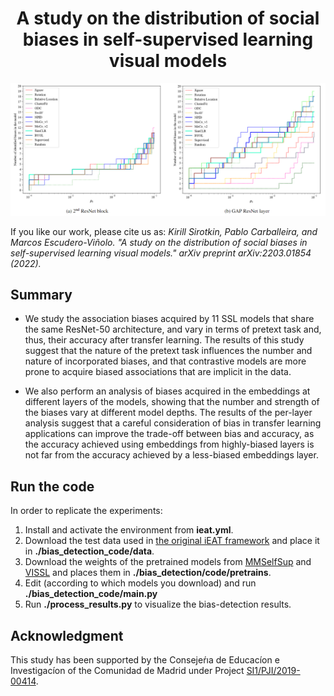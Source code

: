 <h1 align="center">
A study on the distribution of social biases in self-supervised learning visual models
</h1>

![Number of biases at different values of the thresholding parameter](header.PNG)

If you like our work, please cite us as: *Kirill Sirotkin, Pablo Carballeira, and Marcos Escudero-Viñolo. "A study on the distribution of social biases in self-supervised learning visual models." arXiv preprint arXiv:2203.01854 (2022).*

## Summary 

- We study the association biases acquired by 11 SSL models that share the same ResNet-50 architecture, and vary in terms of pretext task and, thus, their accuracy after transfer learning. The results of this study suggest that the nature of the pretext task influences the number and nature of incorporated biases, and that contrastive models are more prone to acquire  biased associations that are implicit in the data.
    
- We also perform an analysis of biases acquired in the embeddings at different layers of the models, showing that the number and strength of the biases vary at different model depths.  The results of the per-layer analysis suggest that a careful consideration of bias in transfer learning applications can improve the trade-off between bias and accuracy, as the accuracy achieved using embeddings from highly-biased layers is not far from the accuracy achieved by a less-biased embeddings layer.
 
## Run the code

In order to replicate the experiments:
1. Install and activate the environment from **ieat.yml**.
2. Download the test data used in [the original iEAT framework](https://github.com/ryansteed/ieat/tree/master/data) and place it in **./bias_detection_code/data**.
3. Download the weights of the pretrained models from [MMSelfSup](https://github.com/open-mmlab/mmselfsup/blob/master/docs/en/model_zoo.md) and [VISSL](https://github.com/facebookresearch/vissl/blob/main/MODEL_ZOO.md) and
places them in **./bias_detection/code/pretrains**.
4. Edit (according to which models you download) and run **./bias_detection_code/main.py**
5. Run **./process_results.py** to visualize the bias-detection results. 


## Acknowledgment
This study has been supported by the Consejeŕıa de Educacíon e Investigacíon of the Comunidad de Madrid under Project [SI1/PJI/2019-00414](http://www-vpu.eps.uam.es/projects/aiseeme/).
